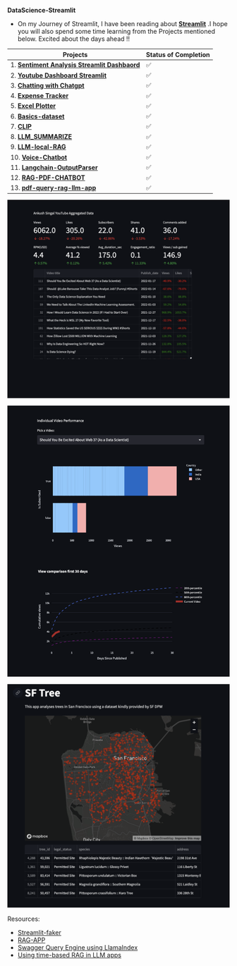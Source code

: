 
**DataScience-Streamlit**
- On my Journey of Streamlit, I have been reading about [**Streamlit**](https://docs.streamlit.io/library/get-started) .I hope you will also spend some time learning  from the Projects mentioned below. Excited about the days ahead !!

| Projects | Status of Completion |
| ----- | -----|
| 1. [**Sentiment Analysis Streamlit Dashbaord**](https://github.com/andysingal/Interactive-Dashboards-With-Streamlit/tree/main/PycharmProjects/Sentiment-Analysis-streamlit) | ✅ |
| 2. [**Youtube Dashboard Streamlit**](https://github.com/andysingal/DataScience-Streamlit) | ✅ | 
| 3. [**Chatting with Chatgpt**](https://github.com/andysingal/DataScience-Streamlit/tree/main/chatgpt) | ✅ | 
| 4. [**Expense Tracker**](https://github.com/andysingal/DataScience-Streamlit/tree/main/Expense_Tracker) | ✅ | 
| 5. [**Excel Plotter**](https://github.com/andysingal/DataScience-Streamlit/tree/main/Excel_files) | ✅ | 
| 6. [**Basics-dataset**](https://github.com/andysingal/DataScience-Streamlit/blob/main/basics/penguin1.py) | ✅ | 
| 7. [**CLIP**](https://github.com/andysingal/DataScience-Streamlit/tree/main/CLIP_streamlit) | ✅ |
| 8. [**LLM_SUMMARIZE**](https://github.com/andysingal/DataScience-Streamlit/tree/main/llm-summarize) | ✅ |
| 9. [**LLM-local-RAG**](https://github.com/Sydney-Informatics-Hub/LLM-local-RAG/blob/main/app.py) | ✅ |
| 10. [**Voice-Chatbot**](https://github.com/Rizwanali324/Urdu_voice_chatbot/blob/main/app.py) |  ✅ |
| 11. [**Langchain-OutputParser**](https://github.com/Jay-Nehra/LangchainProjects/tree/master) |  ✅ |
| 12. [**RAG-PDF-CHATBOT**](https://huggingface.co/spaces/prithivMLmods/RAG-PDF-CHATBOT/blob/main/app.py) | ✅ |
| 13. [**pdf-query-rag-llm-app**](https://github.com/nethacker/pdf-query-rag-llm-app) | ✅ |




![Image](https://github.com/andysingal/DataScience-Streamlit/blob/main/Images/Screen%20Shot%202023-04-18%20at%204.20.32%20PM.png)

![Image](https://github.com/andysingal/DataScience-Streamlit/blob/main/Images/Screen%20Shot%202023-04-18%20at%204.21.25%20PM.png)

![Image](https://github.com/andysingal/DataScience-Streamlit/blob/main/Images/Screen%20Shot%202023-05-10%20at%2011.41.21%20AM.png)


Resources:
- [Streamlit-faker](https://github.com/arnaudmiribel/streamlit-faker)
- [RAG-APP](https://github.com/sunilgiri7/RAG-APP/tree/main)
- [Swagger Query Engine using LlamaIndex](https://satishkumarandey.medium.com/introducing-the-swagger-query-engine-using-llamaindex-44fa8bbda139)
- [Using time-based RAG in LLM apps](https://blog.streamlit.io/using-time-based-rag-llm-apps-with-timescale-vector/)
